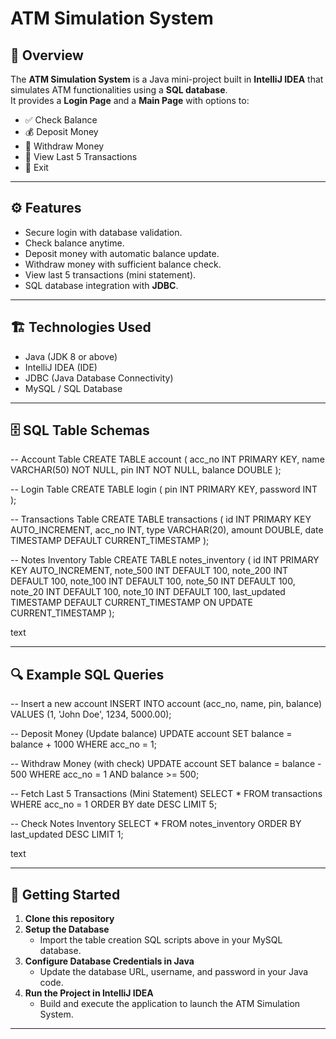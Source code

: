 # ATM Simulation System

## 📌 Overview
The **ATM Simulation System** is a Java mini-project built in **IntelliJ IDEA** that simulates ATM functionalities using a **SQL database**.  
It provides a **Login Page** and a **Main Page** with options to:  
- ✅ Check Balance  
- 💰 Deposit Money  
- 💸 Withdraw Money  
- 📜 View Last 5 Transactions  
- 🚪 Exit  

---

## ⚙️ Features
- Secure login with database validation.  
- Check balance anytime.  
- Deposit money with automatic balance update.  
- Withdraw money with sufficient balance check.  
- View last 5 transactions (mini statement).  
- SQL database integration with **JDBC**.  

---

## 🏗️ Technologies Used
- Java (JDK 8 or above)  
- IntelliJ IDEA (IDE)  
- JDBC (Java Database Connectivity)  
- MySQL / SQL Database  

---

## 🗄️ SQL Table Schemas

-- Account Table
CREATE TABLE account (
acc_no INT PRIMARY KEY,
name VARCHAR(50) NOT NULL,
pin INT NOT NULL,
balance DOUBLE
);

-- Login Table
CREATE TABLE login (
pin INT PRIMARY KEY,
password INT
);

-- Transactions Table
CREATE TABLE transactions (
id INT PRIMARY KEY AUTO_INCREMENT,
acc_no INT,
type VARCHAR(20),
amount DOUBLE,
date TIMESTAMP DEFAULT CURRENT_TIMESTAMP
);

-- Notes Inventory Table
CREATE TABLE notes_inventory (
id INT PRIMARY KEY AUTO_INCREMENT,
note_500 INT DEFAULT 100,
note_200 INT DEFAULT 100,
note_100 INT DEFAULT 100,
note_50 INT DEFAULT 100,
note_20 INT DEFAULT 100,
note_10 INT DEFAULT 100,
last_updated TIMESTAMP DEFAULT CURRENT_TIMESTAMP ON UPDATE CURRENT_TIMESTAMP
);

text

---

## 🔍 Example SQL Queries

-- Insert a new account
INSERT INTO account (acc_no, name, pin, balance) VALUES (1, 'John Doe', 1234, 5000.00);

-- Deposit Money (Update balance)
UPDATE account SET balance = balance + 1000 WHERE acc_no = 1;

-- Withdraw Money (with check)
UPDATE account SET balance = balance - 500 WHERE acc_no = 1 AND balance >= 500;

-- Fetch Last 5 Transactions (Mini Statement)
SELECT * FROM transactions WHERE acc_no = 1 ORDER BY date DESC LIMIT 5;

-- Check Notes Inventory
SELECT * FROM notes_inventory ORDER BY last_updated DESC LIMIT 1;

text

---

## 🚀 Getting Started

1. **Clone this repository**  
2. **Setup the Database**  
   - Import the table creation SQL scripts above in your MySQL database.
3. **Configure Database Credentials in Java**  
   - Update the database URL, username, and password in your Java code.
4. **Run the Project in IntelliJ IDEA**  
   - Build and execute the application to launch the ATM Simulation System.

---
